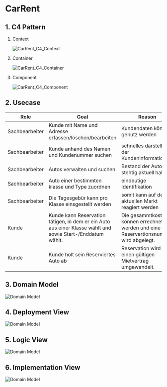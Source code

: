 # CarRent
## 1. C4 Pattern

1. Context

    ![CarRent_C4_Context](./docs/CarRent_C4_Context.drawio.svg)

1. Container

    ![CarRent_C4_Container](./docs/CarRent_C4_Container.drawio.svg)

1. Component

    ![CarRent_C4_Component](./docs/CarRent_C4_Component.drawio.svg)

## 2. Usecase

| Role           | Goal                                                         | Reason                                                       |
| -------------- | ------------------------------------------------------------ | ------------------------------------------------------------ |
| Sachbearbeiter | Kunde mit Name und Adresse erfassen/löschen/bearbeiten       | Kundendaten können genutz werden                             |
| Sachbearbeiter | Kunde anhand des Namen und Kundenummer suchen                | schnelles darstellen der Kundeninformationen                 |
| Sachbearbeiter | Autos verwalten und suchen                                   | Bestand der Autos stehtig aktuell halten                     |
| Sachbearbeiter | Auto einer bestimmten klasse und Type zuordnen               | eindeutige Identifikation                                    |
| Sachbearbeiter | Die Tagesgebür kann pro Klasse einsgestellt werden           | somit kann auf den aktuellen Markt reagiert werden           |
| Kunde          | Kunde kann Reservation tätigen, in dem er ein Auto aus einer Klasse wählt und sowie Start-/Enddatum wählt. | Die gesammtkosten können errechnet werden und eine Reservertionsnummer wird abgelegt. |
| Kunde          | Kunde holt sein Reserviertes Auto ab                         | Reservation wird in einen gültigen Mietvertrag umgewandelt.  |

## 3. Domain Model
![Domain Model](./docs/CarRent_Domain_Model.JPG)

## 4. Deployment View
![Domain Model](./docs/CarRent_Deployment_View.drawio.svg)

## 5. Logic View
![Domain Model](./docs/CarRent_Logic_View.drawio.svg)

## 6. Implementation View
![Domain Model](./docs/CarRent_Implementation_View.drawio.svg)